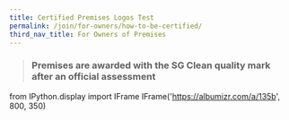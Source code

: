 ```yaml
---
title: Certified Premises Logos Test
permalink: /join/for-owners/how-to-be-certified/
third_nav_title: For Owners of Premises
---
```

> ### Premises are awarded with the SG Clean quality mark after an official assessment
<!-- blank line -->
from IPython.display import IFrame
IFrame('https://albumizr.com/a/135b', 800, 350)
<!-- blank line -->
